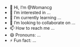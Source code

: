 - 👋 Hi, I’m @Womancg
- 👀 I’m interested in ...
- 🌱 I’m currently learning ...
- 💞️ I’m looking to collaborate on ...
- 📫 How to reach me ...
- 😄 Pronouns: ...
- ⚡ Fun fact: ...

<!---
Womancg/Womancg is a ✨ special ✨ repository because its `README.md` (this file) appears on your GitHub profile.
You can click the Preview link to take a look at your changes.
--->
